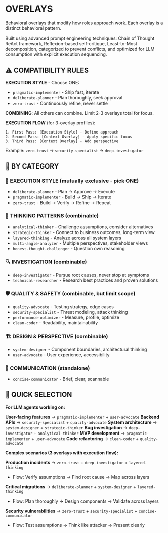 # OVERLAYS

Behavioral overlays that modify how roles approach work. Each overlay is a distinct behavioral pattern.

Built using advanced prompt engineering techniques: Chain of Thought ReAct framework, Reflexion-based self-critique, Least-to-Most decomposition, categorized to prevent conflicts, and optimized for LLM consumption with explicit execution sequencing.

## ⚠️ COMPATIBILITY RULES

**EXECUTION STYLE** - Choose ONE:

- `pragmatic-implementer` - Ship fast, iterate
- `deliberate-planner` - Plan thoroughly, seek approval
- `zero-trust` - Continuously refine, never settle

**COMBINING**: All others can combine. Limit 2-3 overlays total for focus.

**EXECUTION FLOW** (for 3-overlay profiles):

```
1. First Pass: [Execution Style] - Define approach
2. Second Pass: [Context Overlay] - Apply specific focus
3. Third Pass: [Context Overlay] - Add perspective
```

Example: `zero-trust` → `security-specialist` → `deep-investigator`

## 📂 BY CATEGORY

### 🎯 EXECUTION STYLE (mutually exclusive - pick ONE)

- `deliberate-planner` - Plan → Approve → Execute
- `pragmatic-implementer` - Build → Ship → Iterate
- `zero-trust` - Build → Verify → Refine → Repeat

### 🧠 THINKING PATTERNS (combinable)

- `analytical-thinker` - Challenge assumptions, consider alternatives
- `strategic-thinker` - Connect to business outcomes, long-term view
- `layered-thinking` - Analyze across all system layers
- `multi-angle-analyzer` - Multiple perspectives, stakeholder views
- `honest-thought-challenger` - Question own reasoning

### 🔍 INVESTIGATION (combinable)

- `deep-investigator` - Pursue root causes, never stop at symptoms
- `technical-researcher` - Research best practices and proven solutions

### 🛡️ QUALITY & SAFETY (combinable, but limit scope)

- `quality-advocate` - Testing strategy, edge cases
- `security-specialist` - Threat modeling, attack thinking
- `performance-optimizer` - Measure, profile, optimize
- `clean-coder` - Readability, maintainability

### 🏗️ DESIGN & PERSPECTIVE (combinable)

- `system-designer` - Component boundaries, architectural thinking
- `user-advocate` - User experience, accessibility

### 💬 COMMUNICATION (standalone)

- `concise-communicator` - Brief, clear, scannable

## 🎯 QUICK SELECTION

**For LLM agents working on:**

**User-facing features** → `pragmatic-implementer` + `user-advocate`
**Backend APIs** → `security-specialist` + `quality-advocate`
**System architecture** → `system-designer` + `strategic-thinker`
**Bug investigation** → `deep-investigator` + `analytical-thinker`
**MVP development** → `pragmatic-implementer` + `user-advocate`
**Code refactoring** → `clean-coder` + `quality-advocate`

**Complex scenarios (3 overlays with execution flow):**

**Production incidents** → `zero-trust` + `deep-investigator` + `layered-thinking`

- Flow: Verify assumptions → Find root cause → Map across layers

**Critical migrations** → `deliberate-planner` + `system-designer` + `layered-thinking`

- Flow: Plan thoroughly → Design components → Validate across layers

**Security vulnerabilities** → `zero-trust` + `security-specialist` + `concise-communicator`

- Flow: Test assumptions → Think like attacker → Present clearly
